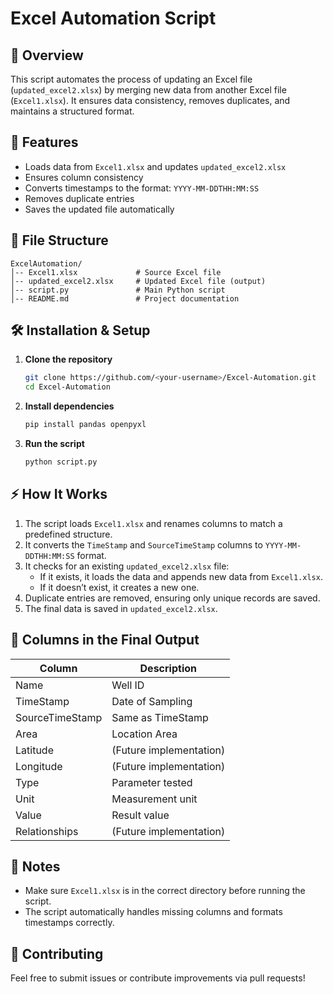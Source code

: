 # Excel Automation Script

## 📌 Overview
This script automates the process of updating an Excel file (`updated_excel2.xlsx`) by merging new data from another Excel file (`Excel1.xlsx`). It ensures data consistency, removes duplicates, and maintains a structured format.

## 🚀 Features
- Loads data from `Excel1.xlsx` and updates `updated_excel2.xlsx`
- Ensures column consistency
- Converts timestamps to the format: `YYYY-MM-DDTHH:MM:SS`
- Removes duplicate entries
- Saves the updated file automatically

## 📂 File Structure
```
ExcelAutomation/
│-- Excel1.xlsx             # Source Excel file
│-- updated_excel2.xlsx     # Updated Excel file (output)
│-- script.py               # Main Python script
│-- README.md               # Project documentation
```

## 🛠️ Installation & Setup
1. **Clone the repository**
   ```sh
   git clone https://github.com/<your-username>/Excel-Automation.git
   cd Excel-Automation
   ```
2. **Install dependencies**
   ```sh
   pip install pandas openpyxl
   ```
3. **Run the script**
   ```sh
   python script.py
   ```

## ⚡ How It Works
1. The script loads `Excel1.xlsx` and renames columns to match a predefined structure.
2. It converts the `TimeStamp` and `SourceTimeStamp` columns to `YYYY-MM-DDTHH:MM:SS` format.
3. It checks for an existing `updated_excel2.xlsx` file:
   - If it exists, it loads the data and appends new data from `Excel1.xlsx`.
   - If it doesn’t exist, it creates a new one.
4. Duplicate entries are removed, ensuring only unique records are saved.
5. The final data is saved in `updated_excel2.xlsx`.

## 📝 Columns in the Final Output
| Column          | Description |
|----------------|-------------|
| Name           | Well ID |
| TimeStamp      | Date of Sampling |
| SourceTimeStamp | Same as TimeStamp |
| Area          | Location Area |
| Latitude       | (Future implementation) |
| Longitude      | (Future implementation) |
| Type           | Parameter tested |
| Unit           | Measurement unit |
| Value          | Result value |
| Relationships  | (Future implementation) |

## 📌 Notes
- Make sure `Excel1.xlsx` is in the correct directory before running the script.
- The script automatically handles missing columns and formats timestamps correctly.

## 🤝 Contributing
Feel free to submit issues or contribute improvements via pull requests!


